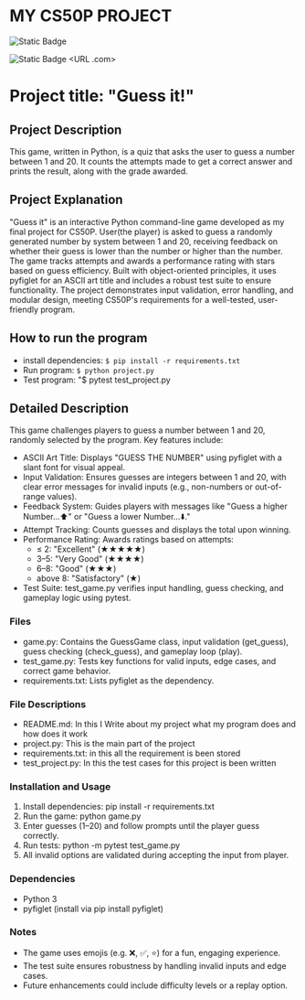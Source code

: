 # MY CS50P PROJECT
![Static Badge](https://img.shields.io/badge/My_Name%3A-Shailesh_Ramteke-blue)

![Static Badge](https://img.shields.io/badge/Link_For-YouTube-blue)   <URL .com>
# Project title: "Guess it!"

## Project Description
This game, written in Python, is a quiz that asks the user to guess a number between 1 and 20. It counts the attempts made to get a correct answer and prints the result, along with the grade awarded.

## Project Explanation
"Guess it" is an interactive Python command-line game developed as my final project for CS50P. User(the player) is asked to guess a randomly generated number by system between 1 and 20, receiving feedback on whether their guess is lower than the number  or higher than the number. The game tracks attempts and awards a performance rating with stars based on guess efficiency. Built with object-oriented principles, it uses pyfiglet for an ASCII art title and includes a robust test suite to ensure functionality. The project demonstrates input validation, error handling, and modular design, meeting CS50P's requirements for a well-tested, user-friendly program.

## How to run the program
- install dependencies: `$ pip install -r requirements.txt`
- Run program: `$ python project.py`
- Test program: "$ pytest test_project.py

## Detailed Description
This game challenges players to guess a number between 1 and 20, randomly selected by the program. Key features include:

- ASCII Art Title: Displays "GUESS THE NUMBER" using pyfiglet with a slant font for visual appeal.
- Input Validation: Ensures guesses are integers between 1 and 20, with clear error messages for invalid inputs (e.g., non-numbers or out-of-range values).
- Feedback System: Guides players with messages like "Guess a higher Number...⬆️" or "Guess a lower Number...⬇️."
- Attempt Tracking: Counts guesses and displays the total upon winning.
- Performance Rating: Awards ratings based on attempts:
  - ≤ 2: "Excellent" (★★★★★)
  - 3–5: "Very Good" (★★★★)
  - 6–8: "Good" (★★★)
  - above 8: "Satisfactory" (★)
- Test Suite: test_game.py verifies input handling, guess checking, and gameplay logic using pytest.

### Files
- game.py: Contains the GuessGame class, input validation (get_guess), guess checking (check_guess), and gameplay loop (play).
- test_game.py: Tests key functions for valid inputs, edge cases, and correct game behavior.
- requirements.txt: Lists pyfiglet as the dependency.

### File Descriptions

- README.md: In this I Write about my project what my program does and how does it work 
- project.py: This is the main part of the project 
- requirements.txt: in this all the requirement is been stored
- test_project.py: In this the test cases for this project is been written 

### Installation and Usage
1. Install dependencies: pip install -r requirements.txt
2. Run the game: python game.py
3. Enter guesses (1–20) and follow prompts until the player guess correctly.
4. Run tests: python -m pytest test_game.py
5. All invalid options are validated during accepting the input from player.

### Dependencies
- Python 3
- pyfiglet (install via pip install pyfiglet)

### Notes
- The game uses emojis (e.g. ❌, ✅, ⭐) for a fun, engaging experience.
- The test suite ensures robustness by handling invalid inputs and edge cases.
- Future enhancements could include difficulty levels or a replay option.


